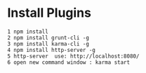 # Install Plugins

    1 npm install
    2 npm install grunt-cli -g
    3 npm install karma-cli -g
    4 npm install http-server -g
    5 http-server  use: http://localhost:8080/
    6 open new command window : karma start
